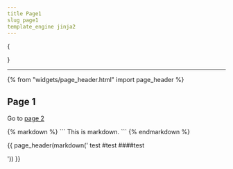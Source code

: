 ```yaml
---
title Page1
slug page1
template_engine jinja2
---
```

{

}

---
{% from "widgets/page_header.html" import page_header %}


<h2>Page 1</h2>

<p>Go to <a href="{{ url('page', args=['page2']) }}">page 2</a> </p>

<article>
{% markdown %}
```
This is markdown.
```
{% endmarkdown %}
</article>


{{ page_header(markdown('
test
#test
####test

')) }}